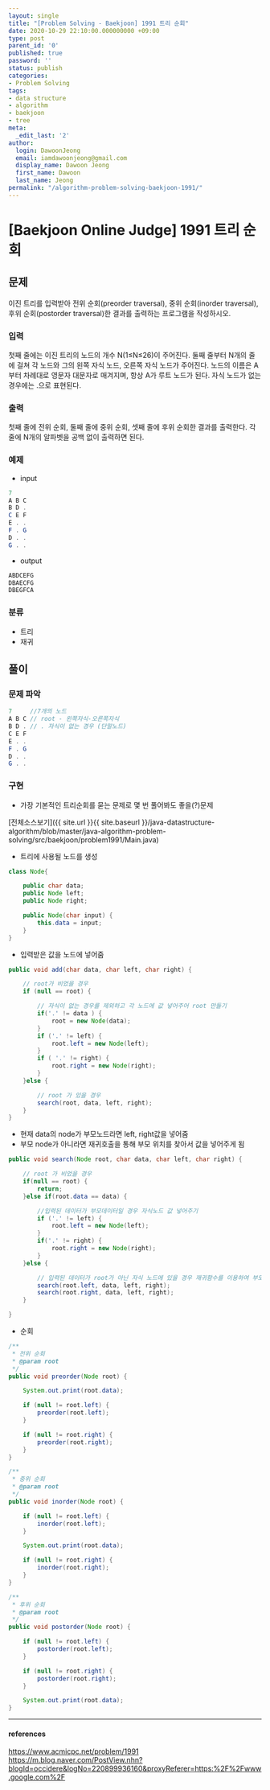 ```yaml
---
layout: single
title: "[Problem Solving - Baekjoon] 1991 트리 순회"
date: 2020-10-29 22:10:00.000000000 +09:00
type: post
parent_id: '0'
published: true
password: ''
status: publish
categories:
- Problem Solving
tags:
- data structure
- algorithm
- baekjoon
- tree
meta:
  _edit_last: '2'
author:
  login: DawoonJeong
  email: iamdawoonjeong@gmail.com
  display_name: Dawoon Jeong
  first_name: Dawoon
  last_name: Jeong
permalink: "/algorithm-problem-solving-baekjoon-1991/"
---
```

# [Baekjoon Online Judge] 1991 트리 순회

## 문제
이진 트리를 입력받아 전위 순회(preorder traversal), 중위 순회(inorder traversal), 후위 순회(postorder traversal)한 결과를 출력하는 프로그램을 작성하시오.

### 입력
첫째 줄에는 이진 트리의 노드의 개수 N(1≤N≤26)이 주어진다. 둘째 줄부터 N개의 줄에 걸쳐 각 노드와 그의 왼쪽 자식 노드, 오른쪽 자식 노드가 주어진다. 노드의 이름은 A부터 차례대로 영문자 대문자로 매겨지며, 항상 A가 루트 노드가 된다. 자식 노드가 없는 경우에는 .으로 표현된다.

### 출력
첫째 줄에 전위 순회, 둘째 줄에 중위 순회, 셋째 줄에 후위 순회한 결과를 출력한다. 각 줄에 N개의 알파벳을 공백 없이 출력하면 된다.

### 예제
- input

```java
7
A B C
B D .
C E F
E . .
F . G
D . .
G . .
```

- output

```java
ABDCEFG
DBAECFG
DBEGFCA
```

### 분류
- 트리
- 재귀

## 풀이

### 문제 파악

```java
7     //7개의 노드
A B C // root - 왼쪽자식-오른쪽자식
B D . // . 자식이 없는 경우 (단말노드)
C E F
E . .
F . G
D . .
G . .
```

### 구현

- 가장 기본적인 트리순회를 묻는 문제로 몇 번 풀어봐도 좋을(?)문제

[전체소스보기]({{ site.url }}{{ site.baseurl }}/java-datastructure-algorithm/blob/master/java-algorithm-problem-solving/src/baekjoon/problem1991/Main.java)

- 트리에 사용될 노드를 생성

```java
class Node{

    public char data;
    public Node left;
    public Node right;

    public Node(char input) {
        this.data = input;
    }
}
```

- 입력받은 값을 노드에 넣어줌

```java
public void add(char data, char left, char right) {

    // root가 비었을 경우
    if (null == root) {

        // 자식이 없는 경우를 제외하고 각 노드에 값 넣어주어 root 만들기
        if('.' != data ) {
            root = new Node(data);
        }
        if ('.' != left) {
            root.left = new Node(left);
        }
        if ( '.' != right) {
            root.right = new Node(right);
        }
    }else {

        // root 가 있을 경우
        search(root, data, left, right);
    }
}
```

- 현재 data의 node가 부모노드라면 left, right값을 넣어줌
- 부모 node가 아니라면 재귀호출을 통해 부모 위치를 찾아서 값을 넣어주게 됨

```java
public void search(Node root, char data, char left, char right) {

    // root 가 비었을 경우
    if(null == root) {
        return;
    }else if(root.data == data) {

        //입력된 데이터가 부모데이터일 경우 자식노드 값 넣어주기
        if ('.' != left) {
            root.left = new Node(left);
        }
        if('.' != right) {
            root.right = new Node(right);
        }
    }else {

        // 입력된 데이터가 root가 아닌 자식 노드에 있을 경우 재귀함수를 이용하여 부모위치 찾기
        search(root.left, data, left, right);
        search(root.right, data, left, right);
    }

}
```


- 순회

```java
/**
 * 전위 순회
 * @param root
 */
public void preorder(Node root) {

    System.out.print(root.data);

    if (null != root.left) {
        preorder(root.left);
    }

    if (null != root.right) {
        preorder(root.right);
    }
}

/**
 * 중위 순회
 * @param root
 */
public void inorder(Node root) {

    if (null != root.left) {
        inorder(root.left);
    }

    System.out.print(root.data);

    if (null != root.right) {
        inorder(root.right);
    }
}

/**
 * 후위 순회
 * @param root
 */
public void postorder(Node root) {

    if (null != root.left) {
        postorder(root.left);
    }

    if (null != root.right) {
        postorder(root.right);
    }

    System.out.print(root.data);
}
```

---

#### references
<https://www.acmicpc.net/problem/1991>  
<https://m.blog.naver.com/PostView.nhn?blogId=occidere&logNo=220899936160&proxyReferer=https:%2F%2Fwww.google.com%2F>
